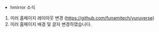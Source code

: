 * hmirror 소식
1. 미러 홈페이지 레이아웃 변경 (https://github.com/funamitech/yuruverse)
2. 미러 홈페이지 배경 및 글자 변경하였습니다.

